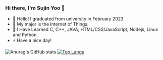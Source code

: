 ### Hi there, I'm Sujin Yoo 👋

- 💬 Hello! I graduated from university in February 2023.
- 🌱 My major is the Internet of Things.
- 🤔 I Have Learned C, C++, JAVA, HTML/CSS/JavaScript, Nodejs, Linux and Python.
- ⚡ Have a nice day!

![Anurag's GitHub stats](https://github-readme-stats.vercel.app/api?username=skt4253&show_icons=true&theme=radical)
[![Top Langs](https://github-readme-stats.vercel.app/api/top-langs/?username=skt4253&layout=compact)](https://github.com/anuraghazra/github-readme-stats)

